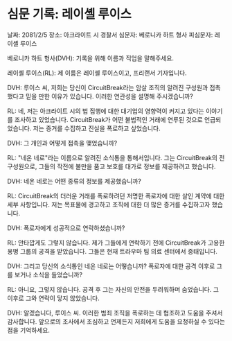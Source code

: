 # 심문 기록: 레이셸 루이스

날짜: 2081/2/5
장소: 아크라이트 시 경찰서
심문자: 베로니카 하트 형사
피심문자: 레이셸 루이스

베로니카 하트 형사(DVH): 기록을 위해 이름과 직업을 말해주세요.

레이셸 루이스(RL): 제 이름은 레이셸 루이스이고, 프리랜서 기자입니다.

DVH: 루이스 씨, 저희는 당신이 CircuitBreak라는 암살 조직의 알려진 구성원과 접촉했다고 믿을 만한 이유가 있습니다. 이러한 연관성을 설명해 주시겠습니까?

RL: 네, 저는 아크라이트 시의 법 집행에 대한 대기업의 영향력이 커지고 있다는 이야기를 조사하고 있었습니다. CircuitBreak가 어떤 불법적인 거래에 연루된 것으로 언급되었습니다. 저는 증거를 수집하고 진실을 폭로하고 싶었습니다.

DVH: 그 개인과 어떻게 접촉을 맺었습니까?

RL: "네온 네로"라는 이름으로 알려진 소식통을 통해서입니다. 그는 CircuitBreak의 전 구성원으로, 그들의 작전에 불만을 품고 보호를 대가로 정보를 제공하려고 했습니다.

DVH: 네온 네로는 어떤 종류의 정보를 제공했습니까?

RL: CircuitBreak의 더러운 거래를 폭로하려던 저명한 폭로자에 대한 살인 계약에 대한 세부 사항입니다. 저는 목표물에 경고하고 조직에 대한 더 많은 증거를 수집하고자 했습니다.

DVH: 폭로자에게 성공적으로 연락하셨습니까?

RL: 안타깝게도 그렇지 않습니다. 제가 그들에게 연락하기 전에 CircuitBreak가 고용한 용병 그룹의 공격을 받았습니다. 그들은 현재 트라우마 팀 의료 센터에서 중태입니다.

DVH: 그리고 당신의 소식통인 네온 네로는 어떻습니까? 폭로자에 대한 공격 이후로 그를 보거나 소식을 들었습니까?

RL: 아니요, 그렇지 않습니다. 공격 후 그는 자신의 안전을 두려워하며 숨었습니다. 그 이후로 그와 연락이 닿지 않았습니다.

DVH: 알겠습니다, 루이스 씨. 이러한 범죄 조직을 폭로하는 데 협조하고 도움을 주셔서 감사합니다. 앞으로의 조사에서 조심하고 언제든지 저희에게 도움을 요청하실 수 있다는 점을 기억하세요.
